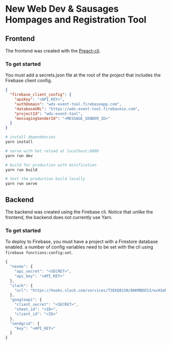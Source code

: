 # New Web Dev & Sausages Hompages and Registration Tool

## Frontend

The frontend was created with the [Preact-cli](https://github.com/developit/preact-cli/blob/master/README.md).

### To get started

You must add a secrets.json file at the root of the project that includes the Firebase client config.

```json
{
  "firebase_client_config": {
    "apiKey": "<API_KEY>",
    "authDomain": "wds-event-tool.firebaseapp.com",
    "databaseURL": "https://wds-event-tool.firebaseio.com",
    "projectId": "wds-event-tool",
    "messagingSenderId": "<MESSAGE_SENDER_ID>"
  }
}
```

```bash
# install dependencies
yarn install

# serve with hot reload at localhost:8080
yarn run dev

# build for production with minification
yarn run build

# test the production build locally
yarn run serve
```

## Backend

The backend was created using the Firebase cli. Notice that unlike the frontend, the backend does not currently use Yarn.

### To get started

To deploy to Firebase, you must have a project with a Firestore database enabled. a number of config variables need to be set with the cli using `firebase functions:config:set`.

```js
{
  "nexmo": {
    "api_secret": "<SECRET>",
    "api_key": "<API_KEY>"
  },
  "slack": {
    "url": "https://hooks.slack.com/services/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"
  },
  "googleapi": {
    "client_secret": "<SECRET>",
    "sheet_id": "<ID>",
    "client_id": "<ID>"
  },
  "sendgrid": {
    "key": "<API_KEY>"
  }
}
```
